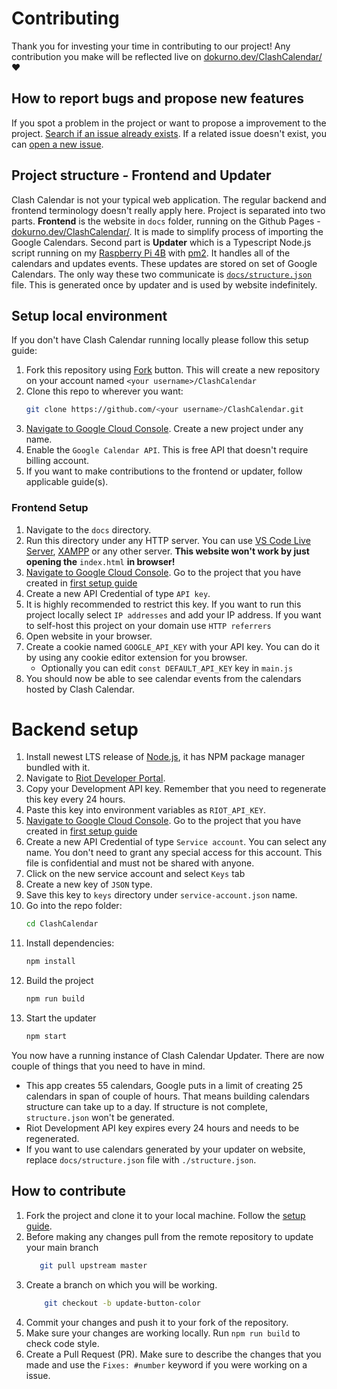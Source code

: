# Contributing

Thank you for investing your time in contributing to our project! Any contribution you make will be reflected live on [dokurno.dev/ClashCalendar/](https://dokurno.dev/ClashCalendar/) ❤️

## How to report bugs and propose new features

If you spot a problem in the project or want to propose a improvement to the project. [Search
if an issue already exists](https://github.com/MrBartusek/ClashCalendar/issues). If a related issue doesn't exist,
you can [open a new issue](https://github.com/MrBartusek/ClashCalendar/issues/new/choose).

## Project structure - Frontend and Updater

Clash Calendar is not your typical web application. The regular backend and frontend terminology doesn't really apply here. Project is separated into two parts. **Frontend** is the website in `docs` folder, running on the Github Pages - [dokurno.dev/ClashCalendar/](https://dokurno.dev/ClashCalendar/). It is made to simplify process of importing the Google Calendars. Second part is **Updater** which is a Typescript Node.js script running on my [Raspberry Pi 4B](https://www.raspberrypi.com/products/raspberry-pi-4-model-b/) with [pm2](https://pm2.keymetrics.io). It handles all of the calendars and updates events. These updates are stored on set of Google Calendars. The only way these two communicate is [`docs/structure.json`](https://github.com/MrBartusek/ClashCalendar/blob/master/docs/structure.json) file. This is generated once by updater and is used by website indefinitely.

## Setup local environment

If you don't have Clash Calendar running locally please follow this setup guide:

1. Fork this repository using [Fork](https://github.com/MrBartusek/ClashCalendar/fork) button. This will create a new
repository on your account named `<your username>/ClashCalendar`
1. Clone this repo to wherever you want:
   ```sh
   git clone https://github.com/<your username>/ClashCalendar.git
   ```
1. [Navigate to Google Cloud Console](https://console.cloud.google.come). Create a new project under any name.
1. Enable the `Google Calendar API`. This is free API that doesn't require billing account.
1. If you want to make contributions to the frontend or updater, follow applicable guide(s).

### Frontend Setup

1. Navigate to the `docs` directory.
1. Run this directory under any HTTP server. You can use [VS Code Live Server](https://marketplace.visualstudio.com/items?itemName=ritwickdey.LiveServer), [XAMPP](https://www.apachefriends.org) or any other server. **This website won't work by just opening the** `index.html` **in browser!**
1. [Navigate to Google Cloud Console](https://console.cloud.google.come). Go to the project that you have created in [first setup guide](#setup-local-environment)
1. Create a new API Credential of type `API key`.
1. It is highly recommended to restrict this key. If you want to run this project locally select `IP addresses` and add your IP address. If you want to self-host this project on your domain use `HTTP referrers`
1. Open website in your browser.
1. Create a cookie named `GOOGLE_API_KEY` with your API key. You can do it by using any cookie editor extension for you browser.
    - Optionally you can edit `const DEFAULT_API_KEY` key in `main.js`
1. You should now be able to see calendar events from the calendars hosted by Clash Calendar.

# Backend setup

1. Install newest LTS release of [Node.js](https://nodejs.org/en/), it has NPM package manager bundled with it.
1. Navigate to [Riot Developer Portal](https://developer.riotgames.com).
1. Copy your Development API key. Remember that you need to regenerate this key every 24 hours.
1. Paste this key into environment variables as `RIOT_API_KEY`.
1. [Navigate to Google Cloud Console](https://console.cloud.google.come). Go to the project that you have created in [first setup guide](#setup-local-environment)
1. Create a new API Credential of type `Service account`. You can select any name. You don't need to grant any special access for this account. This file is confidential and must not be shared with anyone.
1. Click on the new service account and select `Keys` tab
1. Create a new key of `JSON` type.
1. Save this key to `keys` directory under `service-account.json` name.
1. Go into the repo folder:
   ```sh
   cd ClashCalendar
   ```
1. Install dependencies:
   ```sh
   npm install
   ```
1. Build the project
   ```sh
   npm run build
   ```
1. Start the updater
   ```sh
   npm start
   ```

You now have a running instance of Clash Calendar Updater. There are now couple of things that you need to have in mind.
- This app creates 55 calendars, Google puts in a limit of creating 25 calendars in span of couple of hours. That means building calendars structure can take up to a day. If structure is not complete, `structure.json` won't be generated.
- Riot Development API key expires every 24 hours and needs to be regenerated.
- If you want to use calendars generated by your updater on website, replace `docs/structure.json` file with `./structure.json`.

## How to contribute

1. Fork the project and clone it to your local machine. Follow the [setup guide](#setup-local-environment).
1. Before making any changes pull from the remote repository to update your main branch
   ```sh
      git pull upstream master
   ```
1. Create a branch on which you will be working.
   ```sh
       git checkout -b update-button-color
   ```
1. Commit your changes and push it to your fork of the repository.
1. Make sure your changes are working locally. Run `npm run build` to check code style.
1. Create a Pull Request (PR). Make sure to describe the changes that you made and use the `Fixes: #number` keyword if
you were working on a issue.


